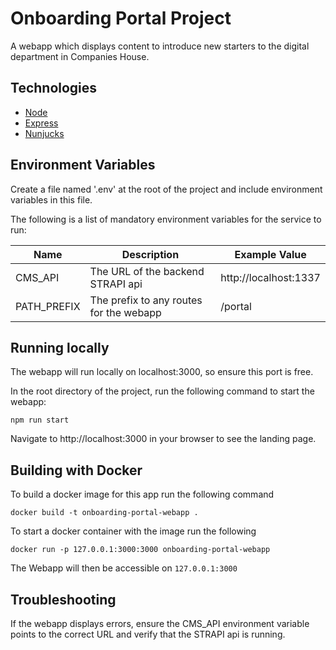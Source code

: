 # Onboarding Portal Project
A webapp which displays content to introduce new starters to the digital department in Companies House.

## Technologies
- [Node](https://nodejs.org/en/)
- [Express](https://expressjs.com/)
- [Nunjucks](https://mozilla.github.io/nunjucks/)

## Environment Variables
Create a file named '.env' at the root of the project and include environment variables in this file.

The following is a list of mandatory environment variables for the service to run:

Name                    | Description                            | Example Value
----------------------- | ------------------------------------   | -----------------------------------------------
CMS_API                 | The URL of the backend STRAPI api      | http://localhost:1337
PATH_PREFIX             | The prefix to any routes for the webapp| /portal 

## Running locally
The webapp will run locally on localhost:3000, so ensure this port is free.

In the root directory of the project, run the following command to start the webapp:
```
npm run start
```
Navigate to http://localhost:3000 in your browser to see the landing page.

## Building with Docker
To build a docker image for this app run the following command
```
docker build -t onboarding-portal-webapp .
```
To start a docker container with the image run the following
```
docker run -p 127.0.0.1:3000:3000 onboarding-portal-webapp
```

The Webapp will then be accessible on `127.0.0.1:3000`

## Troubleshooting
If the webapp displays errors, ensure the CMS_API environment variable points to the correct URL and verify that the STRAPI api is running.
